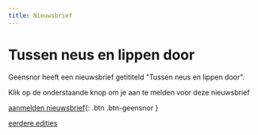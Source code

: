 ```yaml
---
title: Nieuwsbrief
---
```


# Tussen neus en lippen door

Geensnor heeft een nieuwsbrief getititeld "Tussen neus en lippen door".

Klik op de onderstaande knop om je aan te melden voor deze nieuwsbrief

[aanmelden nieuwsbrief](https://www.getrevue.co/profile/geensnor){: .btn .btn-geensnor }

[eerdere edities](https://www.getrevue.co/profile/geensnor#archive)
